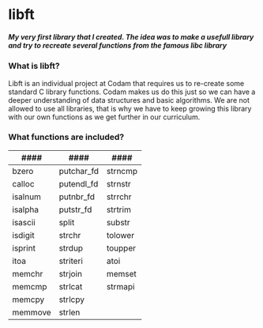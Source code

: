 # libft
##### My very first library that I created. The idea was to make a usefull library and try to recreate several functions from the famous libc library

### What is libft?

Libft is an individual project at Codam that requires us to re-create some standard C library functions. Codam makes us do this just so we can have a deeper understanding of data structures and basic algorithms. 
We are not allowed to use all libraries, that is why we have to keep growing this library with our own functions as we get further in our curriculum.

### What functions are included?

|####|####|####|
|----|------|-----|
|bzero|putchar_fd|strncmp|
|calloc|putendl_fd|strnstr|
|isalnum|putnbr_fd|strrchr|
|isalpha|putstr_fd|strtrim|
|isascii|split|substr|
|isdigit|strchr|tolower|
|isprint|strdup|toupper|
|itoa|striteri|atoi|
|memchr|strjoin|memset|
|memcmp|strlcat|strmapi
|memcpy|strlcpy|
|memmove|strlen|
